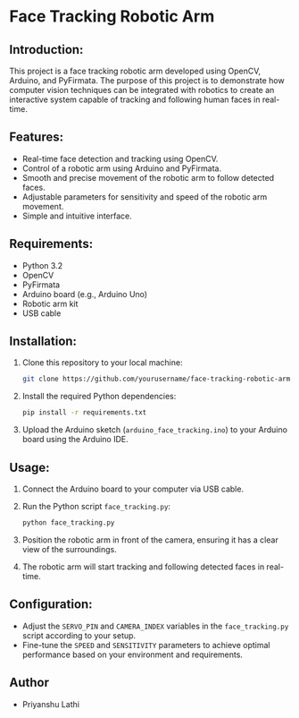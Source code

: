 

# Face Tracking Robotic Arm

## Introduction:
This project is a face tracking robotic arm developed using OpenCV, Arduino, and PyFirmata. The purpose of this project is to demonstrate how computer vision techniques can be integrated with robotics to create an interactive system capable of tracking and following human faces in real-time.

## Features:
- Real-time face detection and tracking using OpenCV.
- Control of a robotic arm using Arduino and PyFirmata.
- Smooth and precise movement of the robotic arm to follow detected faces.
- Adjustable parameters for sensitivity and speed of the robotic arm movement.
- Simple and intuitive interface.

## Requirements:
- Python 3.2
- OpenCV
- PyFirmata
- Arduino board (e.g., Arduino Uno)
- Robotic arm kit
- USB cable

## Installation:
1. Clone this repository to your local machine:

    ```bash
    git clone https://github.com/yourusername/face-tracking-robotic-arm.git
    ```

2. Install the required Python dependencies:

    ```bash
    pip install -r requirements.txt
    ```

3. Upload the Arduino sketch (`arduino_face_tracking.ino`) to your Arduino board using the Arduino IDE.

## Usage:
1. Connect the Arduino board to your computer via USB cable.
2. Run the Python script `face_tracking.py`:

    ```bash
    python face_tracking.py
    ```

3. Position the robotic arm in front of the camera, ensuring it has a clear view of the surroundings.
4. The robotic arm will start tracking and following detected faces in real-time.

## Configuration:
- Adjust the `SERVO_PIN` and `CAMERA_INDEX` variables in the `face_tracking.py` script according to your setup.
- Fine-tune the `SPEED` and `SENSITIVITY` parameters to achieve optimal performance based on your environment and requirements.

## Author
- Priyanshu Lathi